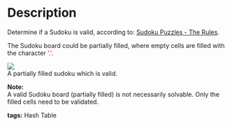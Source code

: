 Description
===========
Determine if a Sudoku is valid, according to: [Sudoku Puzzles - The Rules](http://sudoku.com.au/TheRules.aspx).

The Sudoku board could be partially filled, where empty cells are filled with the character <font color='red'>'.'</font>.

![](http://upload.wikimedia.org/wikipedia/commons/thumb/f/ff/Sudoku-by-L2G-20050714.svg/250px-Sudoku-by-L2G-20050714.svg.png)<br/>
A partially filled sudoku which is valid.

**Note:**<br/>
A valid Sudoku board (partially filled) is not necessarily solvable. Only the filled cells need to be validated.

**tags:** Hash Table
